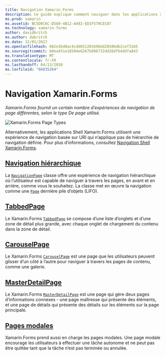 ```yaml
---
title: Navigation Xamarin.Forms
description: Ce guide explique comment naviguer dans les applications Xamarin.Forms. Xamarin.Forms propose plusieurs expériences différentes de navigation dans les pages, selon le type de page utilisé.
ms.prod: xamarin
ms.assetid: BC5D0C6C-D5A9-4B12-A492-ED1F570CEC87
ms.technology: xamarin-forms
author: davidbritch
ms.author: dabritch
ms.date: 12/01/2017
ms.openlocfilehash: 682e3bd0ac4cdd651203496dd28586db2cef3165
ms.sourcegitcommit: b0ea451e18504e6267b896732dd26df64ddfa843
ms.translationtype: MT
ms.contentlocale: fr-FR
ms.lasthandoff: 04/13/2020
ms.locfileid: "66835264"
---
```

# <a name="xamarinforms-navigation"></a>Navigation Xamarin.Forms

_Xamarin.Forms fournit un certain nombre d’expériences de navigation de page différentes, selon le type De page utilisé._

![](images/page-types.png "Xamarin.Forms Page Types")

Alternativement, les applications Shell Xamarin.Forms utilisent une expérience de navigation basée sur URI qui n’applique pas de hiérarchie de navigation définie. Pour plus d’informations, consultez [Navigation Shell Xamarin.Forms](~/xamarin-forms/app-fundamentals/shell/navigation.md).

## <a name="hierarchical-navigation"></a>[Navigation hiérarchique](hierarchical.md)

La [`NavigationPage`](xref:Xamarin.Forms.NavigationPage) classe offre une expérience de navigation hiérarchique où l’utilisateur est capable de naviguer à travers les pages, en avant et en arrière, comme vous le souhaitez. La classe met en œuvre la navigation comme une [`Page`](xref:Xamarin.Forms.Page) dernière pile d’objets (LIFO).

## <a name="tabbedpage"></a>[TabbedPage](tabbed-page.md)

Le Xamarin.Forms [`TabbedPage`](xref:Xamarin.Forms.TabbedPage) se compose d’une liste d’onglets et d’une zone de détail plus grande, avec chaque onglet de chargement du contenu dans la zone de détail.

## <a name="carouselpage"></a>[CarouselPage](carousel-page.md)

Le Xamarin.Forms [`CarouselPage`](xref:Xamarin.Forms.CarouselPage) est une page que les utilisateurs peuvent glisser d’un côté à l’autre pour naviguer à travers les pages de contenu, comme une galerie.

## <a name="masterdetailpage"></a>[MasterDetailPage](master-detail-page.md)

Le Xamarin.Forms [`MasterDetailPage`](xref:Xamarin.Forms.MasterDetailPage) est une page qui gère deux pages d’informations connexes - une page maîtresse qui présente des éléments, et une page de détails qui présente des détails sur les éléments sur la page principale.

## <a name="modal-pages"></a>[Pages modales](modal.md)

Xamarin.Forms prend aussi en charge les pages modales. Une page modale encourage les utilisateurs à effectuer une tâche autonome et ne peut pas être quittée tant que la tâche n’est pas terminée ou annulée.
